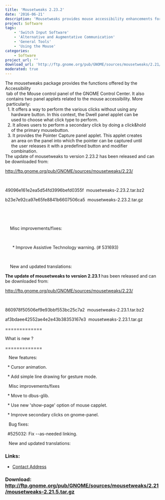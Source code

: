 ```yaml
---
title: 'Mousetweaks 2.23.2'
date: '2016-06-21'
description: 'Mousetweaks provides mouse accessibility enhancements for the GNOME desktop.'
project: Software
tags:
    - 'Switch Input Software'
    - 'Alternative and Augmentative Communication'
    - 'General Tools'
    - 'Using the Mouse'
categories:
    - Software
project_url: ""
download_url: 'http://ftp.gnome.org/pub/GNOME/sources/mousetweaks/2.21/mousetweaks-2.21.5.tar.gz'
moderated: true
---
```

<div></div><div>The mousetweaks package provides the functions offered by the Accessibility<div> tab of the Mouse control panel of the GNOME Control Center. It also </div><div> contains two panel applets related to the mouse accessibility. More</div><div> particularly: </div>  
<div>  1. It offers a way to perform the various clicks without using any</div><div>     hardware button. In this context, the Dwell panel applet can be</div><div>     used to choose what click type to perform.</div>  
<div>  2. It allows users to perform a secondary click by doing a click&hold</div><div>     of the primary mousebutton.</div>  
<div>  3. It provides the Pointer Capture panel applet. This applet creates</div><div>     an area on the panel into which the pointer can be captured until</div><div>     the user releases it with a predefined button and modifier </div><div>     combination.</div><div></div><div>The update of mousetweaks to version 2.23.2 has been released and can be downloaded from:

<a href="">http://ftp.gnome.org/pub/GNOME/sources/mousetweaks/2.23/</a>

 

49096e161e2ea5d54fd3996befd0355f  mousetweaks-2.23.2.tar.bz2

b23e7e92ca97e65fe8841b6607506ca5  mousetweaks-2.23.2.tar.gz

 

 

    Misc improvements/fixes:

 

      \* Improve Assistive Technology warning. (# 531693)

     

    New and updated translations:

**The update of mousetweaks to version 2.23.1** has been released and can be downloaded from:

<a href="">http://ftp.gnome.org/pub/GNOME/sources/mousetweaks/2.23/</a>

 

860978f50506ef9e93bbf553bc25c7a2  mousetweaks-2.23.1.tar.bz2

af3bdaee42552ae4e2e43b38353167e3  mousetweaks-2.23.1.tar.gz

=============

What is new ?

=============

   New features:

  \* Cursor animation.

  \* Add simple line drawing for gesture mode.

   Misc improvements/fixes

  \* Move to dbus-glib.

  \* Use new 'show-page' option of mouse capplet.

  \* Improve secondary clicks on gnome-panel.

   Bug fixes:

  #525032: Fix --as-needed linking.

   New and updated translations:

</div></div>

### Links:
- <a href="mailto:francesco.fumanti@gmx.net">Contact Address</a>

### Download: http://ftp.gnome.org/pub/GNOME/sources/mousetweaks/2.21/mousetweaks-2.21.5.tar.gz 